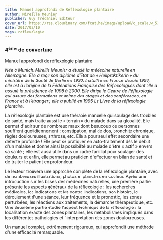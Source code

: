 ```yaml
---
title: Manuel approfondi de Réflexologie plantaire
author: Mireille Meunier
publisher: Guy Trédaniel Editeur
cover_url: https://res.cloudinary.com/fcatuhe/image/upload/c_scale,w_512/v1711899163/raphaele-rodellar.fr/bibliotheque/9782813206282.jpg
date: 2017/02/10
tags: reflexologie
---
```


### 4<sup>ème</sup> de couverture

Manuel approfondi de réflexologie plantaire

_Née à Munich, Mireille Meunier a étudié la médecine naturelle en Allemagne. Elle a reçu son diplôme d’Etat de « Heilpraktikerin » du ministère de la Santé de Berlin en 1990. Installée en France depuis 1993, elle est à l’origine de la Fédérations Française des Réflexologues dont elle a assuré la présidence de 1998 à 2000. Elle dirige le Centre de Réflexologie qui assure des formations et anime des stages et des conférences, en France et à l’étranger ; elle a publié en 1995 Le Livre de la réflexologie plantaire._

La réflexologie plantaire est une thérapie manuelle qui soulage des troubles de santé, mais traite aussi le « terrain » du malade dans sa globalité. Elle permet d'agir sur de nombreux maux dont beaucoup de personnes souffrent quotidiennement : constipation, mal de dos, bronchite chronique, règles douloureuses, arthrose, etc. Elle a pour seul effet secondaire une détente profonde ! Elle peut se pratiquer en auto-traitement dès le début d'un malaise et donne ainsi la possibilité au malade d'être « actif » envers sa santé ; elle est aussi utile dans un cadre familial pour soulager des douleurs et enfin, elle permet au praticien d'effectuer un bilan de santé et de traiter le patient en profondeur.

Le lecteur trouvera une approche complète de la réflexologie plantaire, avec de nombreuses illustrations, photos et planches en couleur. Après une introduction sur les bases des médecines naturelles, une première partie présente les aspects généraux de la réflexologie : les recherches médicales, les indications et les contre-indications, son histoire, le déroulement d'une séance, leur fréquence et le pronostic, les zones perturbées, les réactions aux traitements, la démarche thérapeutique, etc. Une deuxième partie étudie l'aspect technique de la réflexologie : la localisation exacte des zones plantaires, les métabolismes impliqués dans les différentes pathologies et l'interprétation des zones douloureuses.

Un manuel complet, extrêmement rigoureux, qui approfondit une méthode d'une efficacité remarquable.
